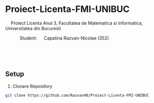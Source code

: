 # Proiect-Licenta-FMI-UNIBUC
&emsp; Proiect Licenta Anul 3, Facultatea de Matematica si Informatica, Universitatea din Bucuresti <br/>

&emsp;&emsp;&emsp; Student: &emsp; Capatina Razvan-Nicolae ($352$) <br/> 

<br/>
<br/>
<br/>


## Setup  
1. Clonare Repository
```sh
git clone https://github.com/Razvan48/Proiect-Licenta-FMI-UNIBUC
```


<br/>
<br/>
<br/>


